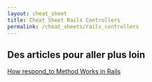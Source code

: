 ```yaml
---
layout: cheat_sheet
title: Cheat Sheet Rails Controllers
permalink: /cheat_sheets/rails_controllers
---
```



<h2>Des articles pour aller plus loin</h2>

<a href="https://www.writesoftwarewell.com/how-respond_to-method-works-rails/?ref=write-software-well-newsletter"
   class="underlined"
   target="_blank">
  How respond_to Method Works in Rails
</a>


